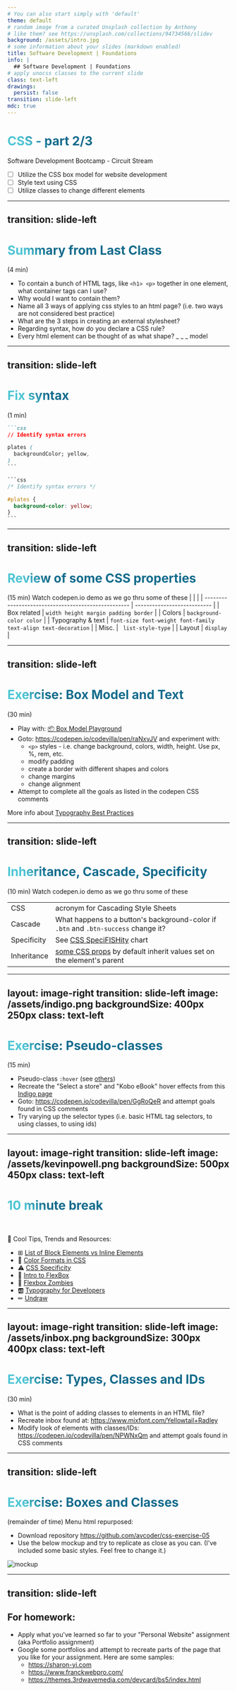 ```yaml
---
# You can also start simply with 'default'
theme: default
# random image from a curated Unsplash collection by Anthony
# like them? see https://unsplash.com/collections/94734566/slidev
background: /assets/intro.jpg
# some information about your slides (markdown enabled)
title: Software Development | Foundations
info: |
  ## Software Development | Foundations
# apply unocss classes to the current slide
class: text-left
drawings:
  persist: false
transition: slide-left
mdc: true
---
```


# CSS - part 2/3
Software Development Bootcamp - Circuit Stream
- [ ] Utilize the CSS box model for website development
- [ ] Style text using CSS
- [ ] Utilize classes to change different elements

<div class="abs-br m-6 text-xl">
  <a href="https://github.com/slidevjs/slidev" target="_blank" class="slidev-icon-btn">
    <carbon:logo-github />
  </a>
</div>

<!--
TODO: fill in anchor href above to point to github repo for these slides
- take attendance
- verify previous zoom video uploaded
- I updated my menu repo https://github.com/avcoder/css-temp2
-->

---
transition: slide-left
---

# Summary from Last Class
(4 min)

- To contain a bunch of HTML tags, like `<h1> <p>` together in one element, what container tags can I use?
- Why would I want to contain them?
- Name all 3 ways of applying css styles to an html page? (i.e. two ways are not considered best practice)
- What are the 3 steps in creating an external stylesheet?
- Regarding syntax, how do you declare a CSS rule?
- Every html element can be thought of as what shape? _ _ _ model

<style>
h1 {
  background-color: #2B90B6;
  background-image: linear-gradient(45deg, #4EC5D4 10%, #146b8c 20%);
  background-size: 100%;
  -webkit-background-clip: text;
  -moz-background-clip: text;
  -webkit-text-fill-color: transparent;
  -moz-text-fill-color: transparent;
}
</style>

<!--
- Discuss iframe tag
-->

---
transition: slide-left
---

# Fix syntax
(1 min)

````md magic-move {lines: true}
```css
// Identify syntax errors

plates (
  backgroundColor; yellow,
)
```

```css
/* Identify syntax errors */

#plates {
  background-color: yellow;
}
```
````

<!-- 
-->

---
transition: slide-left
---

# Review of some CSS properties
(15 min) Watch codepen.io demo as we go thru some of these
|                                                     |                             |
| --------------------------------------------------- | --------------------------- |
| Box related | `width height margin padding border` |
| Colors | `background-color color`  |
| Typography & text | `font-size font-weight font-family text-align text-decoration` |
| Misc. | ` list-style-type` |
| Layout | `display` |

<!-- 
colors:
- how do hex and rgb work?
- inheritance
- font-weight: specificity
- demonstrate specificity war
- READ: https://css-tricks.com/specifics-on-css-specificity/
-->

---
transition: slide-left
---

# Exercise: Box Model and Text
(30 min)

- Play with: [📦 Box Model Playground](https://plus.tuni.fi/graderW/static/compcs200-spring2023/_static/html/boxmodel.html)
- Goto: https://codepen.io/codevilla/pen/raNxvJV and experiment with:
   - `<p>` styles - i.e. change background, colors, width, height. Use px, %, rem, etc.
   - modify padding
   - create a border with different shapes and colors
   - change margins
   - change alignment
- Attempt to complete all the goals as listed in the codepen CSS comments

More info about [Typography Best Practices](https://www.smashingmagazine.com/2009/08/typographic-design-survey-best-practices-from-the-best-blogs/)

<!-- 
Box Model
- padding all vs padding-top etc.
- Discuss difference between content-box and border-box 
- Discuss good practices when typesetting a website

Codepen
- Create a codepen account if you don't have one
-->

---
transition: slide-left
---

# Inheritance, Cascade, Specificity
(10 min) Watch codepen.io demo as we go thru some of these

|                                                     |                             |
| --------------------------------------------------- | --------------------------- |
| CSS | acronym for Cascading Style Sheets |
| Cascade | What happens to a button's background-color if `.btn` and `.btn-success` change it? |
| Specificity | See [CSS SpeciFISHity](https://cscie12.dce.harvard.edu/lecture_notes/2021-fall/20210921/images/css-specifishity.png) chart |
| Inheritance | [some CSS props](https://stackoverflow.com/questions/5612302/which-css-properties-are-inherited) by default inherit values set on the element's parent |

<!-- 
READ: https://developer.mozilla.org/en-US/docs/Learn_web_development/Core/Styling_basics/Handling_conflicts
-->

---
layout: image-right
transition: slide-left
image: /assets/indigo.png
backgroundSize: 400px 250px
class: text-left
---

# Exercise: Pseudo-classes
(15 min)

- Pseudo-class `:hover` (see [others](https://developer.mozilla.org/en-US/docs/Web/CSS/Pseudo-classes))
- Recreate the "Select a store" and "Kobo eBook" hover effects from this [Indigo page](https://www.indigo.ca/en-ca/more-peppa-5-minute-stories-peppa-pig/9781546124184.html)
- Goto: https://codepen.io/codevilla/pen/GgRoQeR and attempt goals found in CSS comments
- Try varying up the selector types (i.e. basic HTML tag selectors, to using classes, to using ids)

<!-- 
- How do you inspect an element with :hover?
-->

---
layout: image-right
transition: slide-left
image: /assets/kevinpowell.png
backgroundSize: 500px 450px
class: text-left
---

# 10 minute break
<br/>

🍦 Cool Tips, Trends and Resources:
- ⊞ [List of Block Elements vs Inline Elements](https://www.w3schools.com/html/html_blocks.asp)
- 🎨 [Color Formats in CSS](https://www.joshwcomeau.com/css/color-formats/)
- ⚠️ [CSS Specificity](https://css-tricks.com/specifics-on-css-specificity/)
- 💪 [Intro to FlexBox](https://www.youtube.com/watch?v=Vj7NZ6FiQvo&list=PLu8EoSxDXHP7xj_y6NIAhy0wuCd4uVdid)
- 🏹 [Flexbox Zombies](https://mastery.games/post/flexboxzombies2/)
- 🆎 [Typography for Developers](https://css-tricks.com/typography-for-developers/)
- ✏︎ [Undraw](https://undraw.co/illustrations)

<!-- 
- remember: take attendance
-->

---
layout: image-right
transition: slide-left
image: /assets/inbox.png
backgroundSize: 300px 400px
class: text-left
---

# Exercise: Types, Classes and IDs
(30 min)

- What is the point of adding classes to elements in an HTML file?
- Recreate inbox found at: https://www.mixfont.com/Yellowtail+Radley
- Modify look of elements with classes/IDs:
https://codepen.io/codevilla/pen/NPWNxQm and attempt goals found in CSS comments

<!-- 
-->

---
transition: slide-left
---

# Exercise: Boxes and Classes
(remainder of time) Menu html repurposed:

- Download repository https://github.com/avcoder/css-exercise-05
- Use the below mockup and try to replicate as close as you can.  (I've included some basic styles.  Feel free to change it.)

<img src="/assets/mockup.png" alt="mockup">

<!-- 
- Follow:
https://developer.mozilla.org/en-US/docs/Learn_web_development/Getting_started/Your_first_website/Styling_the_content
- Cascading
- use
-->

---
transition: slide-left
---

## For homework:

- Apply what you've learned so far to your "Personal Website" assignment (aka Portfolio assignment)
- Google some portfolios and attempt to recreate parts of the page that you like for your assignment.  Here are some samples:
   - https://sharon-yi.com
   - https://www.franckwebpro.com/
   - https://themes.3rdwavemedia.com/devcard/bs5/index.html

<!--
- take attendance
-->
